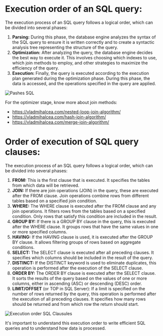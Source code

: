 # Execution order of an SQL query:

The execution process of an SQL query follows a logical order, which can be divided into several phases:

1. **Parsing:** During this phase, the database engine analyzes the syntax of the SQL query to ensure it is written correctly and to create a syntactic analysis tree representing the structure of the query.
2. **Optimization:** After analyzing the query, the database engine decides the best way to execute it. This involves choosing which indexes to use, which join methods to employ, and other strategies to maximize the efficiency of the query.
3. **Execution:** Finally, the query is executed according to the execution plan generated during the optimization phase. During this phase, the data is accessed, and the operations specified in the query are applied.

![Pashes SQL](https://vladmihalcea.com/wp-content/uploads/2018/05/StatementLifeCycle.png)

For the optimizer stage, know more about join methods:

- https://vladmihalcea.com/nested-loop-join-algorithm/
- https://vladmihalcea.com/hash-join-algorithm/
- https://vladmihalcea.com/merge-join-algorithm/

# Order of execution of SQL query clauses:

The execution process of an SQL query follows a logical order, which can be divided into several phases:

1. **FROM:** This is the first clause that is executed. It specifies the tables from which data will be retrieved.
2. **JOIN:** If there are join operations (JOIN) in the query, these are executed after the FROM clause. Join operations combine rows from different tables based on a specified join condition.
3. **WHERE:** The WHERE clause is executed after the FROM clause and any join operations. It filters rows from the tables based on a specified condition. Only rows that satisfy this condition are included in the result.
4. **GROUP BY:** If there is a GROUP BY clause in the query, this is executed after the WHERE clause. It groups rows that have the same values in one or more specified columns.
5. **HAVING:** If the HAVING clause is used, it is executed after the GROUP BY clause. It allows filtering groups of rows based on aggregate conditions.
6. **SELECT:** The SELECT clause is executed after all preceding clauses. It specifies which columns should be included in the result of the query.
7. **DISTINCT:** If the DISTINCT keyword is used to eliminate duplicates, this operation is performed after the execution of the SELECT clause.
8. **ORDER BY:** The ORDER BY clause is executed after the SELECT clause. It sorts the results of the query based on the values of one or more columns, either in ascending (ASC) or descending (DESC) order.
9. **LIMIT/OFFSET** (or TOP in SQL Server): If a limit is specified on the number of rows returned by the query, this operation is performed after the execution of all preceding clauses. It specifies how many rows should be returned and from which row the return should start.

![Execution order SQL Clausules](https://miro.medium.com/v2/resize:fit:1314/format:webp/1*41Rd9Z59t4LjWKMTPFL6WQ.png)

It's important to understand this execution order to write efficient SQL queries and to understand how data is processed.
